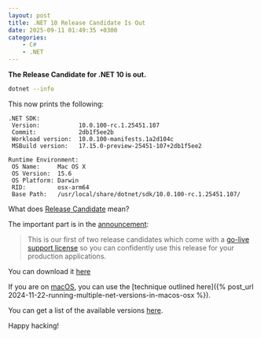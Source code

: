 ```yaml
---
layout: post
title: .NET 10 Release Candidate Is Out
date: 2025-09-11 01:49:35 +0300
categories:
    - C#
    - .NET
---
```


**The Release Candidate for .NET 10 is out.**

```bash
dotnet --info
```

This now prints the following:

```plaintext
.NET SDK:
 Version:           10.0.100-rc.1.25451.107
 Commit:            2db1f5ee2b
 Workload version:  10.0.100-manifests.1a2d104c
 MSBuild version:   17.15.0-preview-25451-107+2db1f5ee2

Runtime Environment:
 OS Name:     Mac OS X
 OS Version:  15.6
 OS Platform: Darwin
 RID:         osx-arm64
 Base Path:   /usr/local/share/dotnet/sdk/10.0.100-rc.1.25451.107/
```

What does [Release Candidate](https://en.wikipedia.org/wiki/Software_release_life_cycle) mean?

The important part is in the [announcement](https://devblogs.microsoft.com/dotnet/dotnet-10-rc-1/):

> This is our first of two release candidates which come with a [go-live support license](https://dotnet.microsoft.com/platform/support/policy/dotnet-core#previews) so you can confidently use this release for your production applications. 

You can download it [here](https://dotnet.microsoft.com/en-us/download/dotnet/10.0)

If you are on [macOS](https://www.apple.com/os/macos/), you can use the [technique outlined here]({% post_url 2024-11-22-running-multiple-net-versions-in-macos-osx %}).

You can get a list of the available versions [here](https://github.com/isen-ng/homebrew-dotnet-sdk-versions).

Happy hacking!
